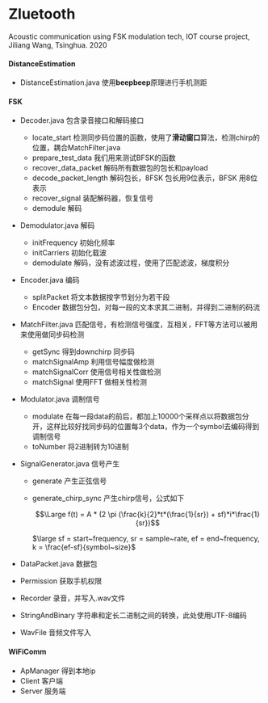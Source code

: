 # Zluetooth
Acoustic communication using FSK modulation tech, IOT course project, Jiliang Wang, Tsinghua. 2020

#### DistanceEstimation

- DistanceEstimation.java 使用**beepbeep**原理进行手机测距

#### FSK

- Decoder.java  包含录音接口和解码接口

  - locate_start 检测同步码位置的函数，使用了**滑动窗口**算法，检测chirp的位置，耦合MatchFilter.java
  - prepare_test_data 我们用来测试BFSK的函数
  - recover_data_packet 解码所有数据包的包长和payload
  - decode_packet_length 解码包长，8FSK 包长用9位表示，BFSK 用8位表示
  - recover_signal 装配解码器，恢复信号
  - demodule 解码

- Demodulator.java 解码

  - initFrequency 初始化频率
  - initCarriers 初始化载波
  - demodulate 解码，没有滤波过程，使用了匹配滤波，梯度积分

- Encoder.java 编码

  - splitPacket 将文本数据按字节划分为若干段
  - Encoder 数据包分包，对每一段的文本求其二进制，并得到二进制的码流

- MatchFilter.java 匹配信号，有检测信号强度，互相关，FFT等方法可以被用来使用做同步码检测

  - getSync 得到downchirp 同步码
  - matchSignalAmp 利用信号幅度做检测
  - matchSignalCorr 使用信号相关性做检测
  - matchSignal 使用FFT 做相关性检测

- Modulator.java 调制信号

  - modulate 在每一段data的前后，都加上10000个采样点以将数据包分开，这样比较好找同步码的位置每3个data，作为一个symbol去编码得到调制信号
  - toNumber 将2进制转为10进制

- SignalGenerator.java 信号产生

  - generate 产生正弦信号

  - generate_chirp_sync 产生chirp信号，公式如下

    $$\Large f(t) = A * (2  \pi (\frac{k}{2}*t*(\frac{1}{sr}) + sf)*i*\frac{1}{sr})$$

    $\large sf = start~frequency, sr = sample~rate, ef = end~frequency, k = \frac{ef-sf}{symbol~size}$

- DataPacket.java 数据包

- Permission 获取手机权限

- Recorder 录音，并写入.wav文件

- StringAndBinary 字符串和定长二进制之间的转换，此处使用UTF-8编码

- WavFile 音频文件写入

#### WiFiComm

- ApManager 得到本地ip
- Client 客户端
- Server 服务端

